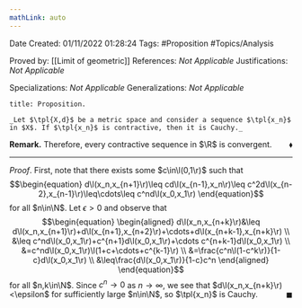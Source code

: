 ```yaml
---
mathLink: auto
---
```


<div class="topSpace"></div>

Date Created: 01/11/2022 01:28:24
Tags: #Proposition #Topics/Analysis

Proved by: [[Limit of geometric]]
References: _Not Applicable_
Justifications: _Not Applicable_

Specializations: _Not Applicable_
Generalizations: _Not Applicable_

``` ad-Proposition
title: Proposition.

_Let $\tpl{X,d}$ be a metric space and consider a sequence $\tpl{x_n}$ in $X$. If $\tpl{x_n}$ is contractive, then it is Cauchy._

```

**Remark.** Therefore, every contractive sequence in $\R$ is convergent.<span style="float:right;">$\blacklozenge$</span>

---

_Proof_. First, note that there exists some $c\in\l(0,1\r)$ such that
$$\begin{equation}
    d\l(x_n,x_{n+1}\r)\leq cd\l(x_{n-1},x_n\r)\leq c^2d\l(x_{n-2},x_{n-1}\r)\leq\cdots\leq c^nd\l(x_0,x_1\r)
\end{equation}$$
for all $n\in\N$. Let $\epsilon>0$ and observe that
$$\begin{equation}
    \begin{aligned}
        d\l(x_n,x_{n+k}\r)&\leq d\l(x_n,x_{n+1}\r)+d\l(x_{n+1},x_{n+2}\r)+\cdots+d\l(x_{n+k-1},x_{n+k}\r) \\
        &\leq c^nd\l(x_0,x_1\r)+c^{n+1}d\l(x_0,x_1\r)+\cdots c^{n+k-1}d\l(x_0,x_1\r) \\
        &=c^nd\l(x_0,x_1\r)\l(1+c+\cdots+c^{k-1}\r) \\
        &=\frac{c^n\l(1-c^k\r)}{1-c}d\l(x_0,x_1\r) \\
        &\leq\frac{d\l(x_0,x_1\r)}{1-c}c^n
    \end{aligned}
\end{equation}$$
for all $n,k\in\N$. Since $c^n\to0$ as $n\to\infty$, we see that $d\l(x_n,x_{n+k}\r)<\epsilon$ for sufficiently large $n\in\N$, so $\tpl{x_n}$ is Cauchy.<span style="float:right;">$\blacksquare$</span>
